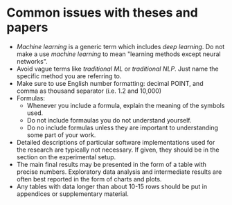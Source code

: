 # Common issues with theses and papers

- *Machine learning* is a generic term which includes *deep learning*. Do not make a use *machine learning* to mean "learning methods except neural networks". 
- Avoid vague terms like *traditional ML* or *traditional NLP*. Just name the specific method you are referring to.
- Make sure to use English number formatting: decimal POINT, and comma as thousand separator (i.e. 1.2 and 10,000)
- Formulas:
  * Whenever you include a formula, explain the meaning of the symbols used. 
  * Do not include formaulas you do not understand yourself. 
  * Do no include formulas unless they are important to understanding some part of your work.
- Detailed descriptions of particular software implementations used
  for the research are typically not necessary. If given, they should
  be in the section on the experimental setup.  
- The  main final results may be presented in the form of a table with
  precise numbers. Exploratory data analysis and intermediate results
  are often best reported in the form of charts and plots. 
- Any tables with data longer than about 10-15 rows should be put in
  appendices or supplementary material. 
